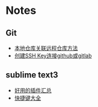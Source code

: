 # Notes
## Git
- [本地仓库关联远程仓库方法](https://github.com/littlecanace/Notes/wiki/%E6%9C%AC%E5%9C%B0%E4%BB%93%E5%BA%93%E5%85%B3%E8%81%94%E8%BF%9C%E7%A8%8B%E4%BB%93%E5%BA%93%E6%96%B9%E6%B3%95)
- [创建SSH Key连接github或gitlab](https://github.com/littlecanace/Notes/wiki/%E5%88%9B%E5%BB%BASSH-Key%E8%BF%9E%E6%8E%A5github%E6%88%96gitlab)
## sublime text3
- [好用的插件汇总](https://github.com/littlecanace/Notes/wiki/%E5%A5%BD%E7%94%A8%E7%9A%84%E6%8F%92%E4%BB%B6%E6%B1%87%E6%80%BB)
- [快捷键大全](https://github.com/littlecanace/Notes/wiki/%E5%BF%AB%E6%8D%B7%E9%94%AE%E5%A4%A7%E5%85%A8)
